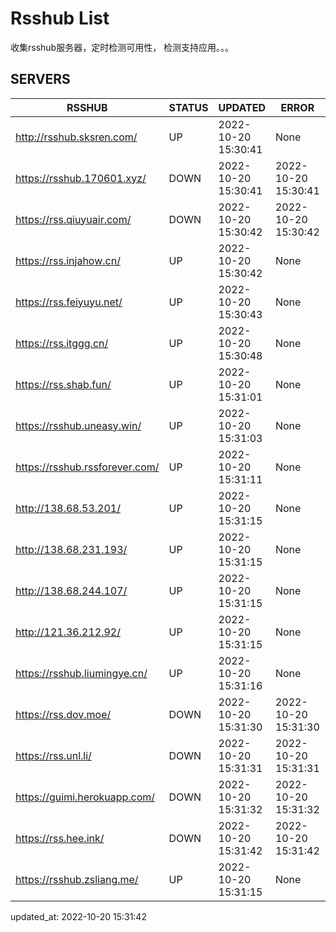 # Rsshub List

收集rsshub服务器，定时检测可用性， 检测支持应用。。。


## SERVERS

|  RSSHUB   | STATUS  | UPDATED  | ERROR  | TWITTER |  
|  ----  | ----  | ----  | ----  | ---- |  
| http://rsshub.sksren.com/ | UP | 2022-10-20 15:30:41 | None |OK|  
| https://rsshub.170601.xyz/ | DOWN | 2022-10-20 15:30:41 | 2022-10-20 15:30:41 |  
| https://rss.qiuyuair.com/ | DOWN | 2022-10-20 15:30:42 | 2022-10-20 15:30:42 |  
| https://rss.injahow.cn/ | UP | 2022-10-20 15:30:42 | None ||  
| https://rss.feiyuyu.net/ | UP | 2022-10-20 15:30:43 | None ||  
| https://rss.itggg.cn/ | UP | 2022-10-20 15:30:48 | None ||  
| https://rss.shab.fun/ | UP | 2022-10-20 15:31:01 | None |OK|  
| https://rsshub.uneasy.win/ | UP | 2022-10-20 15:31:03 | None |OK|  
| https://rsshub.rssforever.com/ | UP | 2022-10-20 15:31:11 | None |OK|  
| http://138.68.53.201/ | UP | 2022-10-20 15:31:15 | None ||  
| http://138.68.231.193/ | UP | 2022-10-20 15:31:15 | None ||  
| http://138.68.244.107/ | UP | 2022-10-20 15:31:15 | None ||  
| http://121.36.212.92/ | UP | 2022-10-20 15:31:15 | None ||  
| https://rsshub.liumingye.cn/ | UP | 2022-10-20 15:31:16 | None ||  
| https://rss.dov.moe/ | DOWN | 2022-10-20 15:31:30 | 2022-10-20 15:31:30 |  
| https://rss.unl.li/ | DOWN | 2022-10-20 15:31:31 | 2022-10-20 15:31:31 |  
| https://guimi.herokuapp.com/ | DOWN | 2022-10-20 15:31:32 | 2022-10-20 15:31:32 |  
| https://rss.hee.ink/ | DOWN | 2022-10-20 15:31:42 | 2022-10-20 15:31:42 |  
| https://rsshub.zsliang.me/ | UP | 2022-10-20 15:31:15 | None |OK|  
  

updated_at: 2022-10-20 15:31:42  
